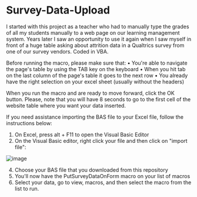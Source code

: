 # Survey-Data-Upload
I started with this project as a teacher who had to manually type the grades of all my students manually to a web page on our learning management system. Years later I saw an opportunity to use it again when I saw myself in front of a huge table asking about attrition data in a Qualtrics survey from one of our survey vendors. Coded in VBA.

Before running the macro, please make sure that:
• You're able to navigate the page's table by using the TAB key on the keyboard
• When you hit tab on the last column of the page's table it goes to the next row
• You already have the right selection on your excel sheet (usually without the headers)

When you run the macro and are ready to move forward, click the OK button. Please, note that you will have 8 seconds to go to the first cell of the website table where you want your data inserted.


If you need assistance importing the BAS file to your Excel file, follow the instructions below:
1. On Excel, press alt + F11 to open the Visual Basic Editor
2. On the Visual Basic editor, right click your file and then click on "import file":

![image](https://github.com/jacksoncaquino/Survey-Data-Upload/assets/61064363/dc2352e3-3062-4d87-b62b-4096050c544f)

4. Choose your BAS file that you downloaded from this repository
5. You'll now have the PutSurveyDataOnForm macro on your list of macros
6. Select your data, go to view, macros, and then select the macro from the list to run.

